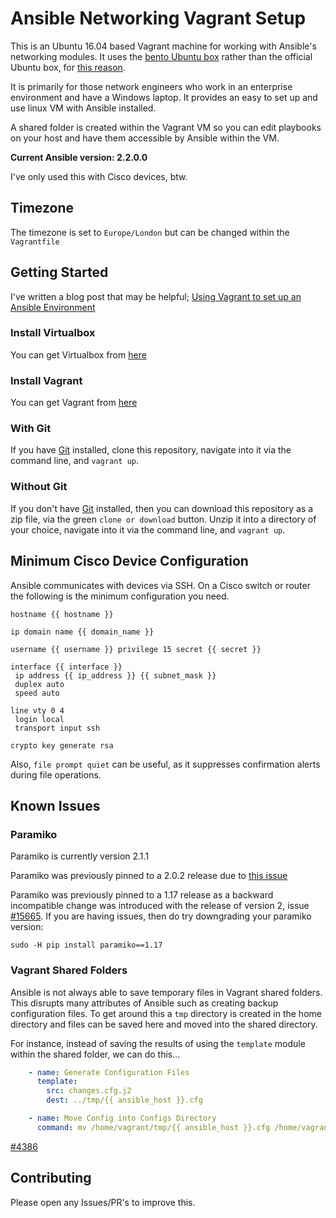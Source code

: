 # Ansible Networking Vagrant Setup

This is an Ubuntu 16.04 based Vagrant machine for working with Ansible's
networking modules. It uses the [bento Ubuntu box](https://atlas.hashicorp.com/bento/boxes/ubuntu-16.04) rather than the official Ubuntu box, for [this reason](https://github.com/mitchellh/vagrant/issues/7155#issuecomment-228568200).

It is primarily for those network engineers who work in an enterprise
environment and have a Windows laptop. It provides an easy to set up and use
linux VM with Ansible installed.

A shared folder is created within the Vagrant VM so you can edit playbooks on
your host and have them accessible by Ansible within the VM.

**Current Ansible version: 2.2.0.0**

I've only used this with Cisco devices, btw.

## Timezone

The timezone is set to `Europe/London` but can be changed within the
`Vagrantfile`

## Getting Started

I've written a blog post that may be helpful; [Using Vagrant to set up an Ansible Environment](http://bordeltabernacle.netlify.com/post/2016/08/using-vagrant-set-up-ansible-environment/)

### Install Virtualbox

You can get Virtualbox from [here](https://www.virtualbox.org/wiki/Downloads)

### Install Vagrant

You can get Vagrant from [here](https://www.vagrantup.com/downloads.html)

### With Git

If you have [Git](https://git-scm.com/) installed, clone this repository,
navigate into it via the command line, and `vagrant up`.

### Without Git

If you don't have [Git](https://git-scm.com/) installed, then you can download
this repository as a zip file, via the green `clone or download` button. Unzip
it into a directory of your choice, navigate into it via the command line, and `vagrant up`.

## Minimum Cisco Device Configuration

Ansible communicates with devices via SSH. On a Cisco switch or router the
following is the minimum configuration you need.

```
hostname {{ hostname }}

ip domain name {{ domain_name }}

username {{ username }} privilege 15 secret {{ secret }}

interface {{ interface }}
 ip address {{ ip_address }} {{ subnet_mask }}
 duplex auto
 speed auto

line vty 0 4
 login local
 transport input ssh

crypto key generate rsa
```

Also, `file prompt quiet` can be useful, as it suppresses confirmation alerts
during file operations.

## Known Issues

### Paramiko

Paramiko is currently version 2.1.1

Paramiko was previously pinned to a 2.0.2 release due to [this issue](https://github.com/paramiko/paramiko/issues/859)

Paramiko was previously pinned to a 1.17 release as a backward incompatible change was
introduced with the release of version 2, issue [#15665](https://github.com/ansible/ansible/issues/15665). If you are having issues, then do try downgrading your paramiko version:

```
sudo -H pip install paramiko==1.17
```

### Vagrant Shared Folders

Ansible is not always able to save temporary files in Vagrant shared folders.
This disrupts many attributes of Ansible such as creating backup configuration
files. To get around this a `tmp` directory is created in the home directory and
files can be saved here and moved into the shared directory.

For instance, instead of saving the results of using the `template` module
within the shared folder, we can do this...

```yaml
    - name: Generate Configuration Files
      template:
        src: changes.cfg.j2
        dest: ../tmp/{{ ansible_host }}.cfg

    - name: Move Config into Configs Directory
      command: mv /home/vagrant/tmp/{{ ansible_host }}.cfg /home/vagrant/shared/configs
```

[#4386](https://github.com/ansible/ansible-modules-core/issues/4386)

## Contributing

Please open any Issues/PR's to improve this.
